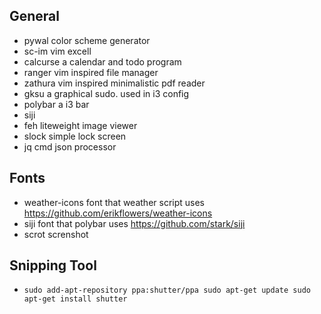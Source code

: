 ## General
* pywal           color scheme generator
* sc-im           vim excell
* calcurse        a calendar and todo program
* ranger          vim inspired file manager
* zathura         vim inspired minimalistic pdf reader
* gksu            a graphical sudo. used in i3 config
* polybar         a i3 bar    
* siji            
* feh             liteweight image viewer
* slock           simple lock screen
* jq              cmd json processor

## Fonts
* weather-icons   font that weather script uses https://github.com/erikflowers/weather-icons
* siji            font that polybar uses https://github.com/stark/siji
* scrot           screnshot

## Snipping Tool
* `sudo add-apt-repository ppa:shutter/ppa
  sudo apt-get update
  sudo apt-get install shutter`

